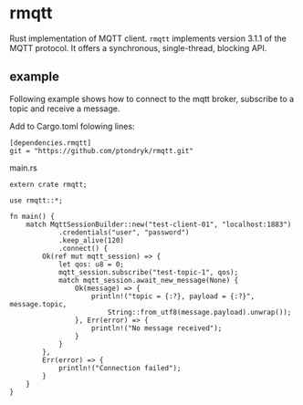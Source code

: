 # rmqtt

Rust implementation of MQTT client. `rmqtt` implements version 3.1.1 of the
MQTT protocol. It offers a synchronous, single-thread, blocking API.

## example

Following example shows how to connect to the mqtt broker,
subscribe to a topic and receive a message.

Add to Cargo.toml folowing lines:
```
[dependencies.rmqtt]
git = "https://github.com/ptondryk/rmqtt.git"

```

main.rs
```
extern crate rmqtt;

use rmqtt::*;

fn main() {
    match MqttSessionBuilder::new("test-client-01", "localhost:1883")
            .credentials("user", "password")
            .keep_alive(120)
            .connect() {
        Ok(ref mut mqtt_session) => {
            let qos: u8 = 0;
            mqtt_session.subscribe("test-topic-1", qos);
            match mqtt_session.await_new_message(None) {
                Ok(message) => {
                    println!("topic = {:?}, payload = {:?}", message.topic,
                        String::from_utf8(message.payload).unwrap());
                }, Err(error) => {
                    println!("No message received");
                }
            }
        },
        Err(error) => {
            println!("Connection failed");
        }
    }
}
```
